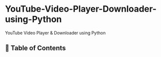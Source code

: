 # YouTube-Video-Player-Downloader-using-Python
YouTube Video Player &amp; Downloader using Python

 ## 📌 Table of Contents
